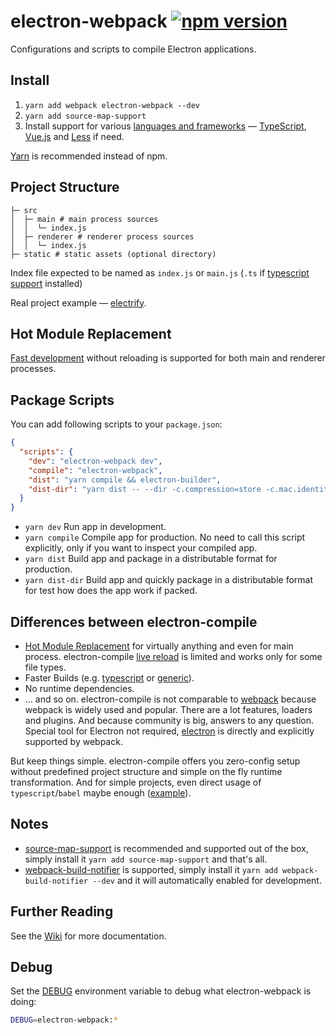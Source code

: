 # electron-webpack [![npm version](https://img.shields.io/npm/v/electron-webpack.svg)](https://npmjs.org/package/electron-webpack)

Configurations and scripts to compile Electron applications.

## Install

1. `yarn add webpack electron-webpack --dev`
2. `yarn add source-map-support`
3. Install support for various [languages and frameworks](https://github.com/electron-userland/electron-webpack/wiki/Languages-and-Frameworks) —
[TypeScript](https://github.com/electron-userland/electron-webpack/wiki/Languages-and-Frameworks#typescript),
[Vue.js](https://github.com/electron-userland/electron-webpack/wiki/Languages-and-Frameworks#vuejs) and
[Less](https://github.com/electron-userland/electron-webpack/wiki/Languages-and-Frameworks#less) if need.

[Yarn](http://yarnpkg.com/) is recommended instead of npm.

## Project Structure

```
├─ src
│  ├─ main # main process sources
│  │  └─ index.js
│  ├─ renderer # renderer process sources
│  │  └─ index.js
├─ static # static assets (optional directory)
```

Index file expected to be named as `index.js` or `main.js` (`.ts` if [typescript support](https://github.com/electron-userland/electron-webpack/wiki/Languages-and-Frameworks#typescript) installed)

Real project example — [electrify](https://github.com/electron-userland/electrify).

## Hot Module Replacement

[Fast development](https://github.com/electron-userland/electron-webpack/wiki/HMR) without reloading is supported for both main and renderer processes.

## Package Scripts

You can add following scripts to your `package.json`:

```json
{
  "scripts": {
    "dev": "electron-webpack dev",
    "compile": "electron-webpack",
    "dist": "yarn compile && electron-builder",
    "dist-dir": "yarn dist -- --dir -c.compression=store -c.mac.identity=null"
  }
}
```

* `yarn dev` Run app in development.
* `yarn compile` Compile app for production. No need to call this script explicitly, only if you want to inspect your compiled app.
* `yarn dist` Build app and package in a distributable format for production.
* `yarn dist-dir` Build app and quickly package in a distributable format for test how does the app work if packed.

## Differences between electron-compile

* [Hot Module Replacement](https://webpack.js.org/concepts/hot-module-replacement/) for virtually anything and even for main process. electron-compile [live reload](https://github.com/electron/electron-compile#live-reload--hot-module-reloading) is limited and works only for some file types.
* Faster Builds (e.g. [typescript](https://github.com/TypeStrong/ts-loader#faster-builds) or [generic](https://github.com/amireh/happypack)).
* No runtime dependencies.
* ... and so on. electron-compile is not comparable to [webpack](https://webpack.js.org) because webpack is widely used and popular. There are a lot features, loaders and plugins. And because community is big, answers to any question. Special tool for Electron not required, [electron](https://webpack.js.org/configuration/target/#string) is directly and explicitly supported by webpack.

But keep things simple. electron-compile offers you zero-config setup without predefined project structure and simple on the fly runtime transformation. And for simple projects, even direct usage of `typescript`/`babel` maybe enough ([example](https://github.com/develar/onshape-desktop-shell)).

## Notes
* [source-map-support](https://github.com/evanw/node-source-map-support) is recommended and supported out of the box, simply install it `yarn add source-map-support` and that's all.
* [webpack-build-notifier](https://github.com/RoccoC/webpack-build-notifier) is supported, simply install it `yarn add webpack-build-notifier --dev` and it will automatically enabled for development.

## Further Reading
See the [Wiki](https://github.com/electron-userland/electron-webpack/wiki) for more documentation.

## Debug

Set the [DEBUG](https://github.com/visionmedia/debug#windows-note) environment variable to debug what electron-webpack is doing:
```bash
DEBUG=electron-webpack:*
```